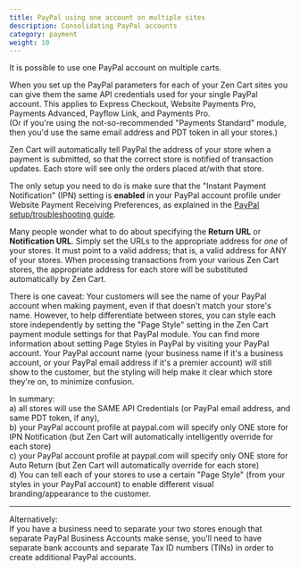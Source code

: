 ```yaml
---
title: PayPal using one account on multiple sites 
description: Consolidating PayPal accounts 
category: payment
weight: 10
---
```


It is possible to use one PayPal account on multiple carts. 

When you set up the PayPal parameters for each of your Zen Cart sites you can give them the same API credentials used for your single PayPal account. This applies to Express Checkout, Website Payments Pro, Payments Advanced, Payflow Link, and Payments Pro.  
(Or if you're using the not-so-recommended "Payments Standard" module, then you'd use the same email address and PDT token in all your stores.)  

Zen Cart will automatically tell PayPal the address of your store when a payment is submitted, so that the correct store is notified of transaction updates. Each store will see only the orders placed at/with that store.  

The only setup you need to do is make sure that the "Instant Payment Notification" (IPN) setting is **enabled** in your PayPal account profile under Website Payment Receiving Preferences, as explained in the [PayPal setup/troubleshooting guide](/user/payment/paypal_ipn/).

Many people wonder what to do about specifying the **Return URL** or **Notification URL**. Simply set the URLs to the appropriate address for *one* of your stores. It must point to a valid address; that is, a valid address for ANY of your stores. When processing transactions from your various Zen Cart stores, the appropriate address for each store will be substituted automatically by Zen Cart.  

There is one caveat: Your customers will see the name of your PayPal account when making payment, even if that doesn't match your store's name. However, to help differentiate between stores, you can style each store independently by setting the "Page Style" setting in the Zen Cart payment module settings for that PayPal module. You can find more information about setting Page Styles in PayPal by visiting your PayPal account. Your PayPal account name (your business name if it's a business account, or your PayPal email address if it's a premier account) will still show to the customer, but the styling will help make it clear which store they're on, to minimize confusion.  

In summary:  
a) all stores will use the SAME API Credentials (or PayPal email address, and same PDT token, if any),  
b) your PayPal account profile at paypal.com will specify only ONE store for IPN Notification (but Zen Cart will automatically intelligently override for each store)  
c) your PayPal account profile at paypal.com will specify only ONE store for Auto Return (but Zen Cart will automatically override for each store)  
d) You can tell each of your stores to use a certain "Page Style" (from your styles in your PayPal account) to enable different visual branding/appearance to the customer.  

-----------------------  
Alternatively:  
If you have a business need to separate your two stores enough that separate PayPal Business Accounts make sense, you'll need to have separate bank accounts and separate Tax ID numbers (TINs) in order to create additional PayPal accounts.
